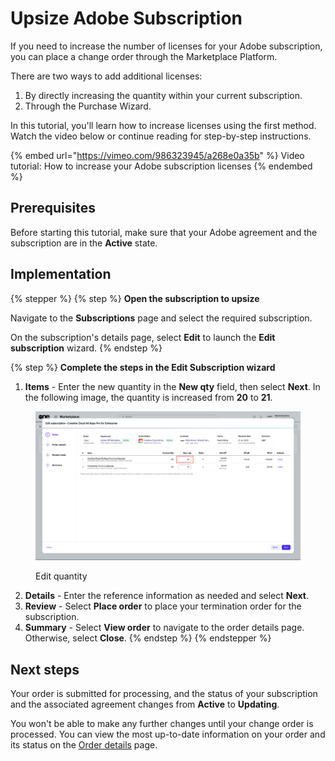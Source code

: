 # Upsize Adobe Subscription

If you need to increase the number of licenses for your Adobe subscription, you can place a change order through the Marketplace Platform.

There are two ways to add additional licenses:

1. By directly increasing the quantity within your current subscription.
2. Through the Purchase Wizard.

In this tutorial, you'll learn how to increase licenses using the first method. Watch the video below or continue reading for step-by-step instructions.

{% embed url="https://vimeo.com/986323945/a268e0a35b" %}
Video tutorial: How to increase your Adobe subscription licenses
{% endembed %}

## Prerequisites

Before starting this tutorial, make sure that your Adobe agreement and the subscription are in the **Active** state.

## Implementation

{% stepper %}
{% step %}
**Open the subscription to upsize**

Navigate to the **Subscriptions** page and select the required subscription.

On the subscription's details page, select **Edit** to launch the **Edit subscription** wizard.
{% endstep %}

{% step %}
**Complete the steps in the Edit Subscription wizard**

1. **Items** - Enter the new quantity in the **New qty** field, then select **Next**. In the following image, the quantity is increased from **20** to **21**.&#x20;

<figure><img src="../../../.gitbook/assets/edit_subscription.png" alt=""><figcaption><p>Edit quantity</p></figcaption></figure>

2. **Details** - Enter the reference information as needed and select **Next**.
3. **Review** - Select **Place order** to place your termination order for the subscription.
4. **Summary** - Select **View order** to navigate to the order details page. Otherwise, select **Close**.
{% endstep %}
{% endstepper %}

## Next steps

Your order is submitted for processing, and the status of your subscription and the associated agreement changes from **Active** to **Updating**.

You won't be able to make any further changes until your change order is processed. You can view the most up-to-date information on your order and its status on the [Order details](../../../modules-and-features/marketplace/orders/#subscription-details) page.
